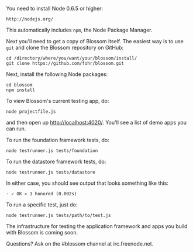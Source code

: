 You need to install Node 0.6.5 or higher:

    http://nodejs.org/

This automatically includes `npm`, the Node Package Manager.

Next you'll need to get a copy of Blossom itself. The easiest way is to use 
`git` and clone the Blossom repository on GitHub:

    cd /directory/where/you/want/your/blossom/install/
    git clone https://github.com/fohr/blossom.git

Next, install the following Node packages:

    cd blossom
    npm install

To view Blossom's current testing app, do:

    node projectfile.js

and then open up [http://localhost:4020/](http://localhost:4020/). You'll see 
a list of demo apps you can run.

To run the foundation framework tests, do:

    node testrunner.js tests/foundation

To run the datastore framework tests, do:

    node testrunner.js tests/datastore

In either case, you should see output that looks something like this:

    · ✓ OK » 1 honored (0.002s)

To run a specific test, just do:

    node testrunner.js tests/path/to/test.js

The infrastructure for testing the application framework and apps you build 
with Blossom is coming soon.

Questions? Ask on the #blossom channel at irc.freenode.net.